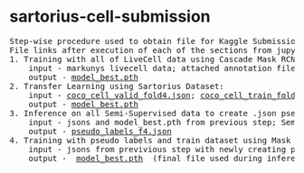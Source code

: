 # sartorius-cell-submission
<pre>
Step-wise procedure used to obtain file for Kaggle Submission
File links after execution of each of the sections from jupyter notebook attached:  
1. Training with all of LiveCell data using Cascade Mask RCNN: 
    input - markunys livecell data; attached annotation files; 
    output - <a href="https://drive.google.com/file/d/1-o3JVPLWx070rMrOxNHM4V-kHIANm2vG/view?usp=sharing" title="title">model_best.pth</a> 
2. Transfer Learning using Sartorius Dataset: 
    input - <a href="https://drive.google.com/file/d/1dPbOf9e480hx0sxVFGyo93B40sJMQUDl/view?usp=sharing" title="title">coco_cell_valid_fold4.json</a>; <a href="https://drive.google.com/file/d/1qvjruUgvlgfUY_K0YS_fiPlu3f6FLK-a/view?usp=sharing" title="title">coco_cell_train_fold4.json</a>; Sartorius Dataset
    output - <a href="https://drive.google.com/file/d/1CVWavXTMyjdT8IoiAW4AuDoV1qiO8VaJ/view?usp=sharing" title="title">model_best.pth</a>
3. Inference on all Semi-Supervised data to create .json pseudo_labels file; 
    input - jsons and model_best.pth from previous step; Semi Supervised Learning Dataset
    output - <a href="https://drive.google.com/file/d/1dOgM3O0YhNNoRvbedwV9DEMbxX_U-4bu/view?usp=sharing" title="title">pseudo_labels_f4.json</a> 
4. Training with pseudo labels and train dataset using Mask RCNN X101 Model:
    input - jsons from previvious step with newly creating pseudo json; Sartorius Dataset; Semi Supervised Learning Dataset
    output -  <a href="https://drive.google.com/file/d/1dOgM3O0YhNNoRvbedwV9DEMbxX_U-4bu/view?usp=sharing)" title="title">model_best.pth</a>  (final file used during inference on Kaggle Submission with Public LB - 0.314; Private - 0.323) 

</pre>
